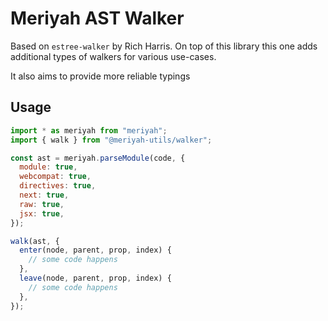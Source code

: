 # Meriyah AST Walker

Based on `estree-walker` by Rich Harris. On top of this library this one adds additional types of walkers for various use-cases.

It also aims to provide more reliable typings

## Usage

```js
import * as meriyah from "meriyah";
import { walk } from "@meriyah-utils/walker";

const ast = meriyah.parseModule(code, {
  module: true,
  webcompat: true,
  directives: true,
  next: true,
  raw: true,
  jsx: true,
});

walk(ast, {
  enter(node, parent, prop, index) {
    // some code happens
  },
  leave(node, parent, prop, index) {
    // some code happens
  },
});
```
